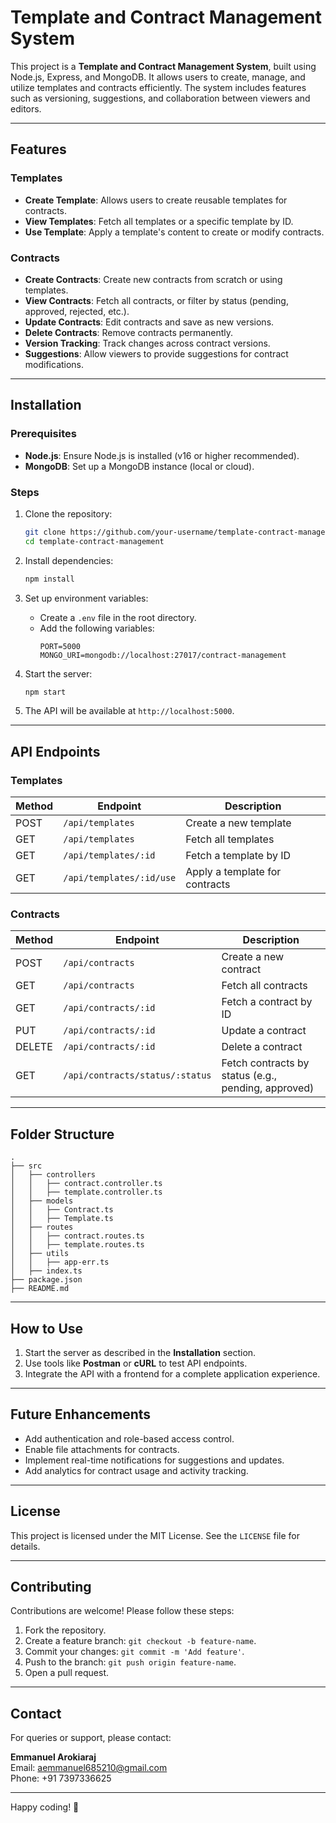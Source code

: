 # Template and Contract Management System

This project is a **Template and Contract Management System**, built using Node.js, Express, and MongoDB. It allows users to create, manage, and utilize templates and contracts efficiently. The system includes features such as versioning, suggestions, and collaboration between viewers and editors.

---

## Features

### Templates
- **Create Template**: Allows users to create reusable templates for contracts.
- **View Templates**: Fetch all templates or a specific template by ID.
- **Use Template**: Apply a template's content to create or modify contracts.

### Contracts
- **Create Contracts**: Create new contracts from scratch or using templates.
- **View Contracts**: Fetch all contracts, or filter by status (pending, approved, rejected, etc.).
- **Update Contracts**: Edit contracts and save as new versions.
- **Delete Contracts**: Remove contracts permanently.
- **Version Tracking**: Track changes across contract versions.
- **Suggestions**: Allow viewers to provide suggestions for contract modifications.

---

## Installation

### Prerequisites
- **Node.js**: Ensure Node.js is installed (v16 or higher recommended).
- **MongoDB**: Set up a MongoDB instance (local or cloud).

### Steps
1. Clone the repository:
    ```bash
    git clone https://github.com/your-username/template-contract-management.git
    cd template-contract-management
    ```

2. Install dependencies:
    ```bash
    npm install
    ```

3. Set up environment variables:
   - Create a `.env` file in the root directory.
   - Add the following variables:
     ```env
     PORT=5000
     MONGO_URI=mongodb://localhost:27017/contract-management
     ```

4. Start the server:
    ```bash
    npm start
    ```

5. The API will be available at `http://localhost:5000`.

---

## API Endpoints

### Templates
| Method | Endpoint                 | Description                    |
|--------|--------------------------|--------------------------------|
| POST   | `/api/templates`         | Create a new template          |
| GET    | `/api/templates`         | Fetch all templates            |
| GET    | `/api/templates/:id`     | Fetch a template by ID         |
| GET    | `/api/templates/:id/use` | Apply a template for contracts |

### Contracts
| Method | Endpoint                  | Description                     |
|--------|---------------------------|---------------------------------|
| POST   | `/api/contracts`          | Create a new contract           |
| GET    | `/api/contracts`          | Fetch all contracts             |
| GET    | `/api/contracts/:id`      | Fetch a contract by ID          |
| PUT    | `/api/contracts/:id`      | Update a contract               |
| DELETE | `/api/contracts/:id`      | Delete a contract               |
| GET    | `/api/contracts/status/:status` | Fetch contracts by status (e.g., pending, approved) |

---

## Folder Structure

```
.
├── src
│   ├── controllers
│   │   ├── contract.controller.ts
│   │   ├── template.controller.ts
│   ├── models
│   │   ├── Contract.ts
│   │   ├── Template.ts
│   ├── routes
│   │   ├── contract.routes.ts
│   │   ├── template.routes.ts
│   ├── utils
│   │   ├── app-err.ts
│   ├── index.ts
├── package.json
├── README.md
```

---

## How to Use

1. Start the server as described in the **Installation** section.
2. Use tools like **Postman** or **cURL** to test API endpoints.
3. Integrate the API with a frontend for a complete application experience.

---

## Future Enhancements
- Add authentication and role-based access control.
- Enable file attachments for contracts.
- Implement real-time notifications for suggestions and updates.
- Add analytics for contract usage and activity tracking.

---

## License

This project is licensed under the MIT License. See the `LICENSE` file for details.

---

## Contributing

Contributions are welcome! Please follow these steps:
1. Fork the repository.
2. Create a feature branch: `git checkout -b feature-name`.
3. Commit your changes: `git commit -m 'Add feature'`.
4. Push to the branch: `git push origin feature-name`.
5. Open a pull request.

---

## Contact

For queries or support, please contact:

**Emmanuel Arokiaraj**  
Email: [aemmanuel685210@gmail.com](mailto:aemmanuel685210@gmail.com)  
Phone: +91 7397336625  

--- 

Happy coding! 🎉